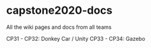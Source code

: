 # capstone2020-docs
All the wiki pages and docs from all teams


CP31 - CP32:  Donkey Car / Unity
CP33 - CP34:  Gazebo
